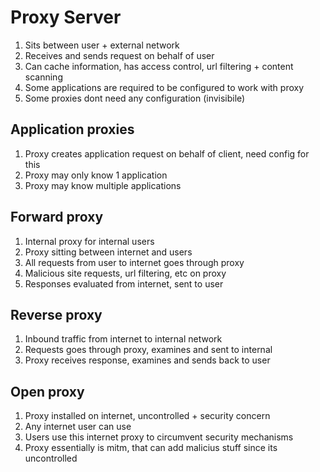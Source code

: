 # Proxy Server

1. Sits between user + external network
1. Receives and sends request on behalf of user
1. Can cache information, has access control, url filtering + content scanning
1. Some applications are required to be configured to work with proxy
1. Some proxies dont need any configuration (invisibile)

## Application proxies

1. Proxy creates application request on behalf of client, need config for this
1. Proxy may only know 1 application
1. Proxy may know multiple applications

## Forward proxy

1. Internal proxy for internal users
1. Proxy sitting between internet and users
1. All requests from user to internet goes through proxy
1. Malicious site requests, url filtering, etc on proxy
1. Responses evaluated from internet, sent to user

## Reverse proxy

1. Inbound traffic from internet to internal network
1. Requests goes through proxy, examines and sent to internal
1. Proxy receives response, examines and sends back to user

## Open proxy

1. Proxy installed on internet, uncontrolled + security concern
1. Any internet user can use
1. Users use this internet proxy to circumvent security mechanisms
1. Proxy essentially is mitm, that can add malicius stuff since its uncontrolled
